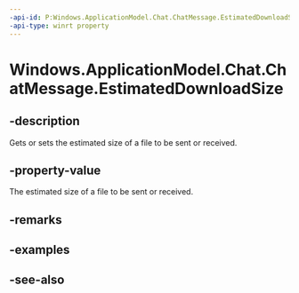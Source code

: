 ```yaml
---
-api-id: P:Windows.ApplicationModel.Chat.ChatMessage.EstimatedDownloadSize
-api-type: winrt property
---
```


<!-- Property syntax
public ulong EstimatedDownloadSize { get;  set; }
-->

# Windows.ApplicationModel.Chat.ChatMessage.EstimatedDownloadSize

## -description
Gets or sets the estimated size of a file to be sent or received.

## -property-value
The estimated size of a file to be sent or received.

## -remarks

## -examples

## -see-also
